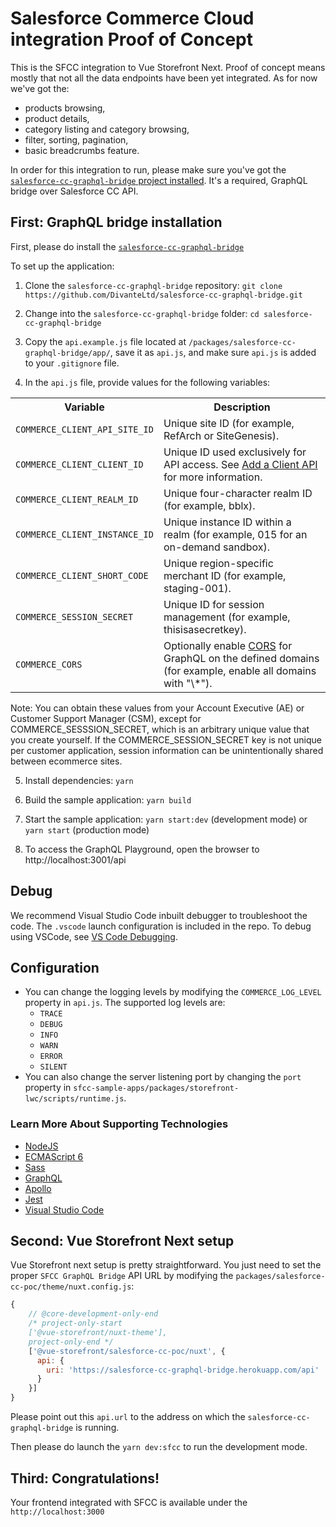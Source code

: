 # Salesforce Commerce Cloud integration Proof of Concept

This is the SFCC integration to Vue Storefront Next. Proof of concept means mostly that not all the data endpoints have been yet integrated. As for now we've got the:
- products browsing,
- product details,
- category listing and category browsing,
- filter, sorting, pagination,
- basic breadcrumbs feature.

In order for this integration to run, please make sure you've got the [`salesforce-cc-graphql-bridge` project installed](https://github.com/DivanteLtd/salesforce-cc-graphql-bridge#setup). It's a required, GraphQL bridge over Salesforce CC API.

## First: GraphQL bridge installation

First, please do install the [`salesforce-cc-graphql-bridge`](https://github.com/DivanteLtd/salesforce-cc-graphql-bridge)

To set up the application:

1. Clone the `salesforce-cc-graphql-bridge` repository:
`git clone https://github.com/DivanteLtd/salesforce-cc-graphql-bridge.git`

2. Change into the `salesforce-cc-graphql-bridge` folder:
`cd salesforce-cc-graphql-bridge`

3. Copy the `api.example.js` file located at `/packages/salesforce-cc-graphql-bridge/app/`, save it as `api.js`, and make sure `api.js` is added to your `.gitignore` file.

4. In the `api.js` file, provide values for the following variables:
<table>
<tr><th>Variable</th><th>Description</th></tr>
<tr><td><code>COMMERCE_CLIENT_API_SITE_ID</code></td><td>Unique site ID (for example, RefArch or SiteGenesis).</td></tr>
<tr><td><code>COMMERCE_CLIENT_CLIENT_ID</code></td><td>Unique ID used exclusively for API access. See <a href="https://documentation.b2c.commercecloud.salesforce.com/DOC1/topic/com.demandware.dochelp/content/b2c_commerce/topics/account_manager/b2c_account_manager_add_api_client_id.html">Add a Client API</a> for more information.</td></tr>
<tr><td><code>COMMERCE_CLIENT_REALM_ID</code></td><td>Unique four-character realm ID (for example, bblx).</td></tr>
<tr><td><code>COMMERCE_CLIENT_INSTANCE_ID</code></td><td>Unique instance ID within a realm (for example, 015 for an on-demand sandbox).</td></tr>
<tr><td><code>COMMERCE_CLIENT_SHORT_CODE</code></td><td>Unique region-specific merchant ID (for example, staging-001).</td></tr>
<tr><td><code>COMMERCE_SESSION_SECRET</code></td><td>Unique ID for session management (for example, thisisasecretkey).</td></tr>
<tr><td><code>COMMERCE_CORS</code></td><td>Optionally enable <a href="https://developer.mozilla.org/en-US/docs/Web/HTTP/CORS">CORS</a> for GraphQL on the defined domains (for example, enable all domains with "\*").</td></tr>
</table>

Note: You can obtain these values from your Account Executive (AE) or Customer Support Manager (CSM), except for COMMERCE_SESSSION_SECRET, which is an arbitrary unique value that you create yourself. If the COMMERCE_SESSION_SECRET key is not unique per customer application, session information can be unintentionally shared between ecommerce sites. 

5. Install dependencies:
`yarn`

6. Build the sample application:
`yarn build`

7. Start the sample application:
`yarn start:dev` (development mode) or
`yarn start` (production mode)

8. To access the GraphQL Playground, open the browser to http://localhost:3001/api

## Debug

We recommend Visual Studio Code inbuilt debugger to troubleshoot the code. The `.vscode` launch configuration is included in the repo. To debug using VSCode, see [VS Code Debugging](https://code.visualstudio.com/docs/editor/debugging).

## Configuration
* You can change the logging levels by modifying the `COMMERCE_LOG_LEVEL` property in `api.js`. The supported log levels are:
    * `TRACE`
    * `DEBUG`
    * `INFO`
    * `WARN`
    * `ERROR`
    * `SILENT`
* You can also change the server listening port by changing the `port` property in `sfcc-sample-apps/packages/storefront-lwc/scripts/runtime.js`.

### Learn More About Supporting Technologies
* [NodeJS](https://nodejs.org/en/docs/)
* [ECMAScript 6](https://hacks.mozilla.org/category/es6-in-depth/)
* [Sass](https://sass-lang.com/guide)
* [GraphQL](https://graphql.org/learn/)
* [Apollo](https://www.apollographql.com/docs/tutorial/introduction/)
* [Jest](https://jestjs.io/docs/en/getting-started)
* [Visual Studio Code](https://code.visualstudio.com/docs)

## Second: Vue Storefront Next setup

Vue Storefront next setup is pretty straightforward. You just need to set the proper `SFCC GraphQL Bridge` API URL by modifying the `packages/salesforce-cc-poc/theme/nuxt.config.js`:

```js
{
    // @core-development-only-end
    /* project-only-start
    ['@vue-storefront/nuxt-theme'],
    project-only-end */
    ['@vue-storefront/salesforce-cc-poc/nuxt', {
      api: {
        uri: 'https://salesforce-cc-graphql-bridge.herokuapp.com/api'
      }
    }]
}
```

Please point out this `api.url` to the address on which the `salesforce-cc-graphql-bridge` is running.

Then please do launch the `yarn dev:sfcc` to run the development mode. 

## Third: Congratulations!
Your frontend integrated with SFCC is available under the `http://localhost:3000`
